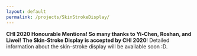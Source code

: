 ```yaml
---
layout: default
permalink: /projects/SkinStrokeDisplay/
---
```


**CHI 2020 Honourable Mentions! So many thanks to Yi-Chen, Roshan, and Liwei!**
**The Skin-Stroke Display is accepted by CHI 2020**! Detailed information about the skin-stroke display will be available soon :D.